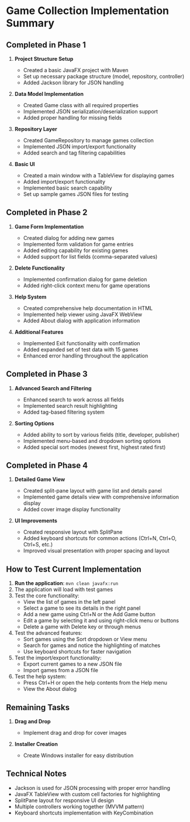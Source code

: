 # Game Collection Implementation Summary

## Completed in Phase 1

1. **Project Structure Setup**
   - Created a basic JavaFX project with Maven
   - Set up necessary package structure (model, repository, controller)
   - Added Jackson library for JSON handling

2. **Data Model Implementation**
   - Created Game class with all required properties
   - Implemented JSON serialization/deserialization support
   - Added proper handling for missing fields

3. **Repository Layer**
   - Created GameRepository to manage games collection
   - Implemented JSON import/export functionality
   - Added search and tag filtering capabilities

4. **Basic UI**
   - Created a main window with a TableView for displaying games
   - Added import/export functionality
   - Implemented basic search capability
   - Set up sample games JSON files for testing

## Completed in Phase 2

1. **Game Form Implementation**
   - Created dialog for adding new games
   - Implemented form validation for game entries
   - Added editing capability for existing games
   - Added support for list fields (comma-separated values)

2. **Delete Functionality**
   - Implemented confirmation dialog for game deletion
   - Added right-click context menu for game operations

3. **Help System**
   - Created comprehensive help documentation in HTML
   - Implemented help viewer using JavaFX WebView
   - Added About dialog with application information

4. **Additional Features**
   - Implemented Exit functionality with confirmation
   - Added expanded set of test data with 15 games
   - Enhanced error handling throughout the application

## Completed in Phase 3

1. **Advanced Search and Filtering**
   - Enhanced search to work across all fields
   - Implemented search result highlighting
   - Added tag-based filtering system

2. **Sorting Options**
   - Added ability to sort by various fields (title, developer, publisher)
   - Implemented menu-based and dropdown sorting options
   - Added special sort modes (newest first, highest rated first)

## Completed in Phase 4

1. **Detailed Game View**
   - Created split-pane layout with game list and details panel
   - Implemented game details view with comprehensive information display
   - Added cover image display functionality

2. **UI Improvements**
   - Created responsive layout with SplitPane
   - Added keyboard shortcuts for common actions (Ctrl+N, Ctrl+O, Ctrl+S, etc.)
   - Improved visual presentation with proper spacing and layout

## How to Test Current Implementation

1. **Run the application**: `mvn clean javafx:run`
2. The application will load with test games
3. Test the core functionality:
   - View the list of games in the left panel
   - Select a game to see its details in the right panel
   - Add a new game using Ctrl+N or the Add Game button
   - Edit a game by selecting it and using right-click menu or buttons
   - Delete a game with Delete key or through menus
4. Test the advanced features:
   - Sort games using the Sort dropdown or View menu
   - Search for games and notice the highlighting of matches
   - Use keyboard shortcuts for faster navigation
5. Test the import/export functionality:
   - Export current games to a new JSON file
   - Import games from a JSON file
6. Test the help system:
   - Press Ctrl+H or open the help contents from the Help menu
   - View the About dialog

## Remaining Tasks

1. **Drag and Drop**
   - Implement drag and drop for cover images

2. **Installer Creation**
   - Create Windows installer for easy distribution

## Technical Notes

- Jackson is used for JSON processing with proper error handling
- JavaFX TableView with custom cell factories for highlighting
- SplitPane layout for responsive UI design
- Multiple controllers working together (MVVM pattern)
- Keyboard shortcuts implementation with KeyCombination